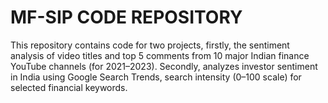 # MF-SIP CODE REPOSITORY
This repository contains code for two projects, firstly, the sentiment analysis of video titles and top 5 comments from 10 major Indian finance YouTube channels (for 2021–2023). Secondly, analyzes investor sentiment in India using Google Search Trends, search intensity (0–100 scale) for selected financial keywords.

